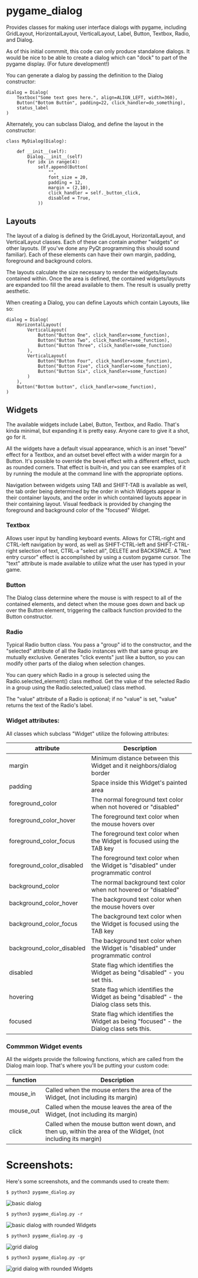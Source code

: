 # pygame_dialog

Provides classes for making user interface dialogs with pygame, including
GridLayout, HorizontalLayout, VerticalLayout, Label, Button, Textbox, Radio,
and Dialog.

As of this initial commmit, this code can only produce standalone dialogs. It
would be nice to be able to create a dialog which can "dock" to part of the
pygame display. (For future development!)

You can generate a dialog by passing the definition to the Dialog constructor:

	dialog = Dialog(
		Textbox("Some text goes here.", align=ALIGN_LEFT, width=360),
		Button("Bottom Button", padding=22, click_handler=do_something),
		status_label
	)

Alternately, you can subclass Dialog, and define the layout in the constructor:

	class MyDialog(Dialog):

		def __init__(self):
			Dialog.__init__(self)
			for idx in range(4):
				self.append(Button(
					"",
					font_size = 20,
					padding = 12,
					margin = (2,10),
					click_handler = self._button_click,
					disabled = True,
				))

## Layouts

The layout of a dialog is defined by the GridLayout, HorizontalLayout, and
VerticalLayout classes. Each of these can contain another "widgets" or other
layouts. (If you've done any PyQt programming this should sound familiar). Each
of these elements can have their own margin, padding, foreground and background
colors.

The layouts calculate the size necessary to render the widgets/layouts
contained within. Once the area is defined, the contained widgets/layouts are
expanded too fill the aread available to them. The result is usually pretty
aesthetic.

When creating a Dialog, you can define Layouts which contain Layouts, like so:

	dialog = Dialog(
		HorizontalLayout(
			VerticalLayout(
				Button("Button One", click_handler=some_function),
				Button("Button Two", click_handler=some_function),
				Button("Button Three", click_handler=some_function)
			),
			VerticalLayout(
				Button("Button Four", click_handler=some_function),
				Button("Button Five", click_handler=some_function),
				Button("Button Six", click_handler=some_function)
			)
		),
		Button("Bottom button", click_handler=some_function),
	)


## Widgets

The available widgets include Label, Button, Textbox, and Radio. That's kinda
minimal, but expanding it is pretty easy. Anyone care to give it a shot, go for
it.

All the widgets have a default visual appearance, which is an inset "bevel"
effect for a Textbox, and an outset bevel effect with a wider margin for a
Button. It's possible to override the bevel effect with a different effect,
such as rounded corners. That effect is built-in, and you can see examples of
it by running the module at the command line with the appropriate options.

Navigation between widgets using TAB and SHIFT-TAB is available as well, the
tab order being determined by the order in which Widgets appear in their
container layouts, and the order in which contained layouts appear in their
containing layout. Visual feedback is provided by changing the foreground and
background color of the "focused" Widget.

### Textbox

Allows user input by handling keyboard events. Allows for CTRL-right and
CTRL-left navigation by word, as well as SHIFT-CTRL-left and SHIFT-CTRL-right
selection of text, CTRL-a "select all", DELETE and BACKSPACE. A "text entry
cursor" effect is accomplished by using a custom pygame cursor. The "text"
attribute is made available to utilize what the user has typed in your game.

### Button

The Dialog class determine where the mouse is with respect to all of the
contained elements, and detect when the mouse goes down and back up over the
Button element, triggering the callback function provided to the Button
constructor.

### Radio

Typical Radio button class. You pass a "group" id to the constructor, and the
"selected" attribute of all the Radio instances with that same group are
mutually exclusive. Generates "click events" just like a button, so you can
modify other parts of the dialog when selection changes.

You can query which Radio in a group is selected using the
Radio.selected_element(<group>) class method. Get the value of the selected
Radio in a group using the Radio.selected_value(<group>) class method.

The "value" attribute of a Radio is optional; if no "value" is set, "value"
returns the text of the Radio's label.


### Widget attributes:

All classes which subclass "Widget" utilize the following attributes:

| attribute						| Description 	|
|-------------------------------|---------------|
|	margin						| Minimum distance between this Widget and it neighbors/dialog border |
|	padding						| Space inside this Widget's painted area |
|	foreground_color			| The normal foreground text color when not hovered or "disabled" |
|	foreground_color_hover		| The foreground text color when the mouse hovers over |
|	foreground_color_focus		| The foreground text color when the Widget is focused using the TAB key |
|	foreground_color_disabled	| The foreground text color when the Widget is "disabled" under programmatic control |
|	background_color			| The normal background text color when not hovered or "disabled" |
|	background_color_hover		| The background text color when the mouse hovers over |
|	background_color_focus		| The background text color when the Widget is focused using the TAB key |
|	background_color_disabled	| The background text color when the Widget is "disabled" under programmatic control |
|	disabled					| State flag which identifies the Widget as being "disabled" - you set this. |
|	hovering					| State flag which identifies the Widget as being "disabled" - the Dialog class sets this. ||
|	focused						| State flag which identifies the Widget as being "focused" - the Dialog class sets this. ||

### Commmon Widget events

All the widgets provide the following functions, which are called from the Dialog main loop. That's where you'll be putting your custom code:

| function			| Description 	|
|-------------------|---------------|
|	mouse_in		| Called when the mouse enters the area of the Widget, (not including its margin) |
|	mouse_out		| Called when the mouse leaves the area of the Widget, (not including its margin) |
|	click			| Called when the mouse button went down, and then up, within the area of the Widget, (not including its margin) |

# Screenshots:

Here's some screenshots, and the commands used to create them:

	$ python3 pygame_dialog.py

![basic dialog](https://github.com/Zen-Master-SoSo/pygame_dialog/blob/main/screenshots/dialog.png?raw=true)

	$ python3 pygame_dialog.py -r

![basic dialog with rounded Widgets](https://github.com/Zen-Master-SoSo/pygame_dialog/blob/main/screenshots/roundies.png?raw=true)

	$ python3 pygame_dialog.py -g

![grid dialog](https://github.com/Zen-Master-SoSo/pygame_dialog/blob/main/screenshots/grid.png?raw=true)

	$ python3 pygame_dialog.py -gr

![grid dialog with rounded Widgets](https://github.com/Zen-Master-SoSo/pygame_dialog/blob/main/screenshots/grid-roundies.png?raw=true)


